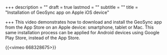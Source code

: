 +++
description = ""
draft = true
lastmod = ""
subtitle = ""
title = "Installation of GeoSync app on Apple iOS device"

+++
This video demonstrates how to download and install the GeoSync app from the App Store on an Apple device: smartphone, tablet or Mac.  This same installation process can be applied for Android devices using Google Play Store, instead of the App Store.

{{<vimeo 668328675>}}
